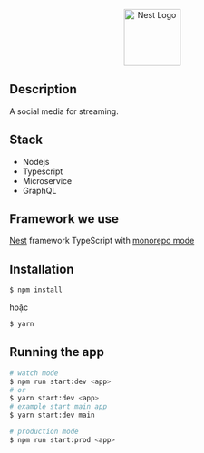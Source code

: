 <p align="center">
  <a href="http://nestjs.com/" target="blank"><img src="https://nestjs.com/img/logo_text.svg" width="100" alt="Nest Logo" /></a>
</p>

## Description
A social media for streaming.

## Stack
- Nodejs
- Typescript
- Microservice
- GraphQL
## Framework we use

[Nest](https://github.com/nestjs/nest) framework TypeScript with [monorepo mode](https://docs.nestjs.com/cli/monorepo) 

## Installation

```bash
$ npm install
```
hoặc
```bash
$ yarn
```


## Running the app

```bash
# watch mode
$ npm run start:dev <app>
# or
$ yarn start:dev <app>
# example start main app
$ yarn start:dev main

# production mode
$ npm run start:prod <app>
```

